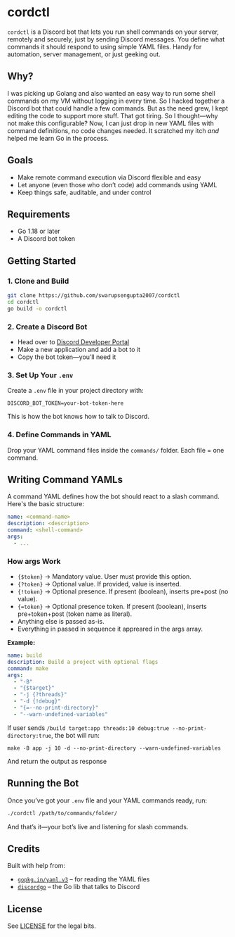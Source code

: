 # cordctl

`cordctl` is a Discord bot that lets you run shell commands on your server, remotely and securely, just by sending Discord messages. You define what commands it should respond to using simple YAML files. Handy for automation, server management, or just geeking out.

## Why?

I was picking up Golang and also wanted an easy way to run some shell commands on my VM without logging in every time. So I hacked together a Discord bot that could handle a few commands. But as the need grew, I kept editing the code to support more stuff. That got tiring. So I thought—why not make this configurable? Now, I can just drop in new YAML files with command definitions, no code changes needed. It scratched my itch *and* helped me learn Go in the process.

## Goals

- Make remote command execution via Discord flexible and easy
- Let anyone (even those who don’t code) add commands using YAML
- Keep things safe, auditable, and under control

## Requirements

- Go 1.18 or later
- A Discord bot token

## Getting Started

### 1. Clone and Build

```bash
git clone https://github.com/swarupsengupta2007/cordctl
cd cordctl
go build -o cordctl
```

### 2. Create a Discord Bot

- Head over to [Discord Developer Portal](https://discord.com/developers/applications)
- Make a new application and add a bot to it
- Copy the bot token—you’ll need it

### 3. Set Up Your `.env`

Create a `.env` file in your project directory with:

```
DISCORD_BOT_TOKEN=your-bot-token-here
```

This is how the bot knows how to talk to Discord.

### 4. Define Commands in YAML

Drop your YAML command files inside the `commands/` folder. Each file = one command.

## Writing Command YAMLs

A command YAML defines how the bot should react to a slash command. Here's the basic structure:

```yaml
name: <command-name>
description: <description>
command: <shell-command>
args:
  - ...
```

### How args Work

- `{$token}` → Mandatory value. User must provide this option.
- `{?token}` → Optional value. If provided, value is inserted.
- `{!token}` → Optional presence. If present (boolean), inserts pre+post (no value).
- `{=token}` → Optional presence token. If present (boolean), inserts pre+token+post (token name as literal).
- Anything else is passed as-is.
- Everything in passed in sequence it appreared in the args array.

**Example:**

```yaml
name: build
description: Build a project with optional flags
command: make
args:
  - "-B"
  - "{$target}"
  - "-j {?threads}"
  - "-d {!debug}"
  - "{=--no-print-directory}"
  - "--warn-undefined-variables"
```

If user sends `/build target:app threads:10 debug:true --no-print-directory:true`, the bot will run:

```
make -B app -j 10 -d --no-print-directory --warn-undefined-variables
```
And return the output as response

## Running the Bot

Once you’ve got your `.env` file and your YAML commands ready, run:

```bash
./cordctl /path/to/commands/folder/
```

And that’s it—your bot’s live and listening for slash commands.

## Credits

Built with help from:

- [`gopkg.in/yaml.v3`](https://pkg.go.dev/gopkg.in/yaml.v3) – for reading the YAML files
- [`discordgo`](https://github.com/bwmarrin/discordgo) – the Go lib that talks to Discord

## License

See [LICENSE](LICENSE) for the legal bits.
